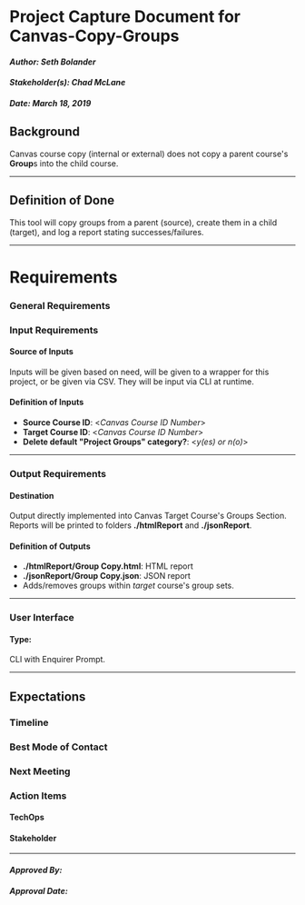 # Project Capture Document for Canvas-Copy-Groups
#### *Author: Seth Bolander*
#### *Stakeholder(s): Chad McLane*
#### *Date: March 18, 2019*


## Background
Canvas course copy (internal or external) does not copy a parent course's **Group**s into the child course.

-----

## Definition of Done
This tool will copy groups from a parent (source), create them in a child (target), and log a report stating successes/failures.

-----

# Requirements

### General Requirements

### Input Requirements

#### Source of Inputs
Inputs will be given based on need, will be given to a wrapper for this project, or be given via CSV. They will be input via CLI at runtime.

#### Definition of Inputs
- **Source Course ID**: <_Canvas Course ID Number_>
- **Target Course ID**: <_Canvas Course ID Number_>
- **Delete default "Project Groups" category?**: <_y(es) or n(o)_>

---

### Output Requirements
#### Destination
Output directly implemented into Canvas Target Course's Groups Section. Reports will be printed to folders **./htmlReport** and **./jsonReport**.

#### Definition of Outputs

- **./htmlReport/Group Copy.html**: HTML report
- **./jsonReport/Group Copy.json**: JSON report
- Adds/removes groups within *target* course's group sets.

---

### User Interface

#### Type:
CLI with Enquirer Prompt.

-----

## Expectations

### Timeline

### Best Mode of Contact

### Next Meeting


### Action Items
<!-- Recap Meeting -->
#### TechOps
#### Stakeholder

-----

#### *Approved By:* 
#### *Approval Date:*
